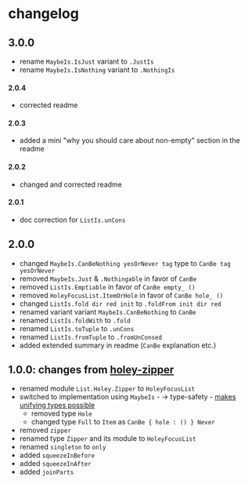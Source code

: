 # changelog

## 3.0.0

- rename `MaybeIs.IsJust` variant to `.JustIs`
- rename `MaybeIs.IsNothing` variant to `.NothingIs`

#### 2.0.4

- corrected readme

#### 2.0.3

- added a mini "why you should care about non-empty" section in the readme

#### 2.0.2

- changed and corrected readme

#### 2.0.1

- doc correction for `ListIs.unCons`

## 2.0.0

- changed `MaybeIs.CanBeNothing yesOrNever tag` type to `CanBe tag yesOrNever`
- removed `MaybeIs.Just` & `.Nothingable` in favor of `CanBe`
- removed `ListIs.Emptiable` in favor of `CanBe empty_ ()`
- removed `HoleyFocusList.ItemOrHole` in favor of `CanBe hole_ ()`
- changed `ListIs.fold dir red init` to `.foldFrom init dir red`
- renamed variant variant `MaybeIs.CanBeNothing` to `CanBe`
- renamed `ListIs.foldWith` to `.fold`
- renamed `ListIs.toTuple` to `.unCons`
- renamed `ListIs.fromTuple` to `.fromUnConsed`
- added extended summary in readme (`CanBe` explanation etc.)


## 1.0.0: changes from [holey-zipper](https://package.elm-lang.org/packages/zwilias/elm-holey-zipper/latest)

- renamed module `List.Holey.Zipper` to `HoleyFocusList`
- switched to implementation using `MaybeIs`
        - → type-safety
        - [makes unifying types possible](https://github.com/zwilias/elm-holey-zipper/issues/2)
    - removed type `Hole`
    - changed type `Full` to `Item` as `CanBe { hole : () } Never`
- removed `zipper`
- renamed type `Zipper` and its module to `HoleyFocusList`
- renamed `singleton` to `only`
- added `squeezeInBefore`
- added `squeezeInAfter`
- added `joinParts`

